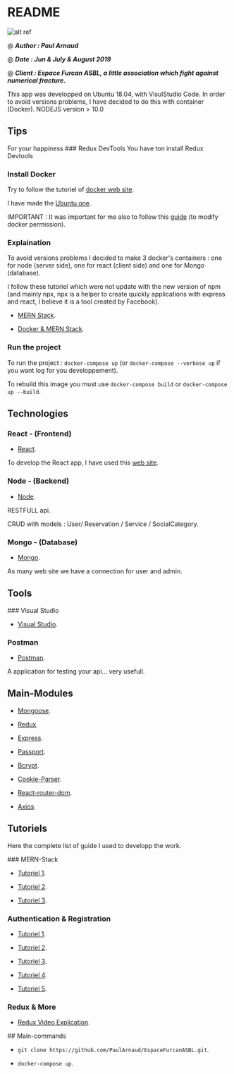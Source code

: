 # README

![alt ref](http://www.espacefurcan.be/img/logo-footer.png)

@ ***Author : Paul Arnaud***

@ ***Date : Jun & July & August 2019***

@ ***Client : Espace Furcan ASBL, a little association which fight against numerical fracture.***

This app was developped on Ubuntu 18.04, with VisulStudio Code.
In order to avoid versions problems, I have decided to do this with container (Docker).
NODEJS version > 10.0

## Tips
For your happiness
### Redux DevTools 
You have ton install Redux Devtools

### Install Docker

Try to follow the tutoriel of [docker web site](https://docs.docker.com/install).

I have made the [Ubuntu one](https://docs.docker.com/install/linux/docker-ce/ubuntu/).

IMPORTANT : It was important for me also to follow this [guide](https://docs.docker.com/install/linux/linux-postinstall/) (to modify docker permission).

### Explaination

To avoid versions problems I decided to make 3 docker's containers : one for node (server side), one for react (client side) and one for Mongo (database).

I follow these tutoriel which were not update with the new version of npm (and mainly npx, npx is a helper to create quickly applications with express and react, I believe it is a tool created by Facebook).

* [MERN Stack](https://medium.com/free-code-camp/create-a-react-frontend-a-node-express-backend-and-connect-them-together-c5798926047c).

* [Docker & MERN Stack](https://www.freecodecamp.org/news/create-a-fullstack-react-express-mongodb-app-using-docker-c3e3e21c4074/).

### Run the project

To run the project : `docker-compose up` (or `docker-compose --verbose up` if you want log for you developpement).

To rebuild this image you must use `docker-compose build` or `docker-compose up --build`.

## Technologies

### React - (Frontend)

* [React](https://reactjs.org).

To develop the React app, I have used this [web site](https://facebook.github.io/create-react-app/docs/getting-started).

### Node - (Backend)

* [Node](https://nodejs.org).

RESTFULL api.

CRUD with models : User/ Reservation / Service / SocialCategory.

### Mongo - (Database)

* [Mongo](https://www.mongodb.com/).

As many web site we have a connection for user and admin.

## Tools

### Visual Studio

* [Visual Studio](https://visualstudio.microsoft.com).

### Postman

* [Postman](https://www.getpostman.com/).

A application for testing your api... very usefull.

## Main-Modules

* [Mongoose](https://mongoosejs.com).

* [Redux](https://redux.js.org/).

* [Express](https://expressjs.com/).

* [Passport](http://www.passportjs.org/).

* [Bcrypt](https://www.npmjs.com/package/bcryptjs).

* [Cookie-Parser](https://www.npmjs.com/package/cookie-parser).

* [React-router-dom](https://reacttraining.com/react-router/web/guides/quick-start).

* [Axios](https://github.com/axios/axios).

## Tutoriels

Here the complete list of guide I used to developp the work.

### MERN-Stack

* [Tutoriel 1](https://medium.com/@axel.marciano/votre-premi%C3%A8re-application-en-react-node-express-mongodb-5ab0dc531091).

* [Tutoriel 2](https://www.freecodecamp.org/news/create-a-fullstack-react-express-mongodb-app-using-docker-c3e3e21c4074/).

* [Tutoriel 3](https://medium.com/free-code-camp/create-a-react-frontend-a-node-express-backend-and-connect-them-together-c5798926047c).

### Authentication & Registration

* [Tutoriel 1](https://medium.com/@faizanv/authentication-for-your-react-and-express-application-w-json-web-tokens-923515826e0).

* [Tutoriel 2](https://www.youtube.com/watch?v=6FOq4cUdH8k).

* [Tutoriel 3](https://blog.bitsrc.io/build-a-login-auth-app-with-mern-stack-part-1-c405048e3669).

* [Tutoriel 4](https://blog.bitsrc.io/build-a-login-auth-app-with-mern-stack-part-2-frontend-6eac4e38ee82).

* [Tutoriel 5](https://blog.bitsrc.io/build-a-login-auth-app-with-the-mern-stack-part-3-react-components-88190f8db718).

### Redux & More

* [Redux Video Explication](https://www.youtube.com/watch?v=93p3LxR9xfM&feature=youtu.be&source=post_page---------------------------).

## Main-commands

* `git clone https://github.com/PaulArnaud/EspaceFurcanASBL.git`.

* `docker-compose up`.
